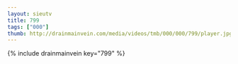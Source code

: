 ```yaml
--- 
layout: sieutv
title: 799
tags: ["000"]
thumb: http://drainmainvein.com/media/videos/tmb/000/000/799/player.jpg
---
```

{% include drainmainvein key="799" %} 
